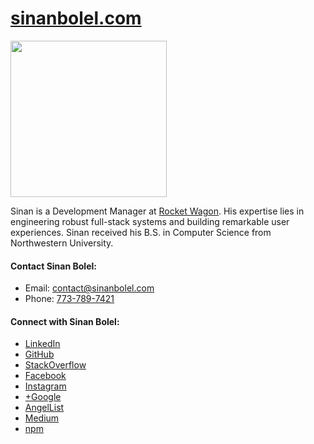 # [sinanbolel.com](https://sinanbolel.com)

<img href="https://sinanbolel.com" src="https://sinanbolel.com/sinan-bolel.jpeg" width="250" height="250"/>

Sinan is a Development Manager at [Rocket Wagon](http://rw.co). His expertise lies in engineering robust full-stack systems and building remarkable user experiences. Sinan received his B.S. in Computer Science from Northwestern University.

#### Contact Sinan Bolel:

* Email: [contact@sinanbolel.com](mailto:contact@sinanbolel.com)
* Phone: [773-789-7421](tel:773-789-7421)

#### Connect with Sinan Bolel:

* [LinkedIn](https://www.linkedin.com/in/sinanbolel)
* [GitHub](https://github.com/sbolel)
* [StackOverflow](http://stackoverflow.com/users/1526037/sinan-bolel)
* [Facebook](https://www.facebook.com/sinanbolel.co/?ref=github)
* [Instagram](https://www.instagram.com/sinan.bolel/)
* [+Google](https://plus.google.com/+SinanBolel)
* [AngelList](https://angel.co/sinanbolel)
* [Medium](https://medium.com/@sinbols)
* [npm](https://www.npmjs.com/~sinanbolel)
